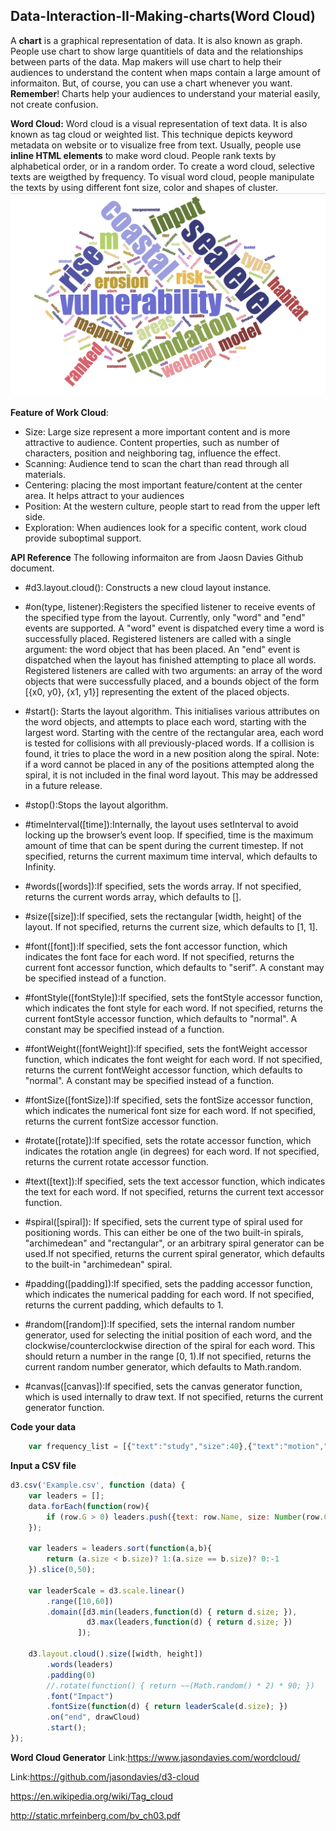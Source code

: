 ## Data-Interaction-II-Making-charts(Word Cloud)
A **chart** is a graphical representation of data. It is also known as graph. People use chart to show large quantitiels of data and the relationships between parts of the data. Map makers will use chart to help their audiences to understand the content when maps contain a large amount of informaiton. But, of course, you can use a chart whenever you want. **Remember**! Charts help your audiences to understand your material easily, not create confusion. 

**Word Cloud:**
Word cloud is a visual representation of text data. It is also known as tag cloud or weighted list. This technique depicts keyword metadata on website or to visualize free from text. Usually, people use **inline HTML elements** to make word cloud. People rank texts by alphabetical order, or in a random order. To create a word cloud, selective texts are weigthed by frequency. To visual word cloud, people manipulate the texts by using different font size, color and shapes of cluster.
![Example1](https://github.com/winkyt/Data-Interaction-II-Making-charts/blob/master/Img/Example1.png)

**Feature of Work Cloud**:
* Size: Large size represent a more important content and is more attractive to audience. Content properties, such as number of characters, position and neighboring tag, influence the effect. 
* Scanning: Audience tend to scan the chart than read through all materials. 
* Centering: placing the most important feature/content at the center area. It helps attract to your audiences
* Position: At the western culture, people start to read from the upper left side. 
* Exploration: When audiences look for a specific content, work cloud provide suboptimal support. 

**API Reference** 
The following informaiton are from Jaosn Davies Github document.
* #d3.layout.cloud(): Constructs a new cloud layout instance.

* #on(type, listener):Registers the specified listener to receive events of the specified type from the layout. Currently, only "word" and "end" events are supported. A "word" event is dispatched every time a word is successfully placed. Registered listeners are called with a single argument: the word object that has been placed. An "end" event is dispatched when the layout has finished attempting to place all words. Registered listeners are called with two arguments: an array of the word objects that were successfully placed, and a bounds object of the form [{x0, y0}, {x1, y1}] representing the extent of the placed objects.

* #start(): Starts the layout algorithm. This initialises various attributes on the word objects, and attempts to place each word, starting with the largest word. Starting with the centre of the rectangular area, each word is tested for collisions with all previously-placed words. If a collision is found, it tries to place the word in a new position along the spiral.
 Note: if a word cannot be placed in any of the positions attempted along the spiral, it is not included in the final word layout. This may be addressed in a future release.

* #stop():Stops the layout algorithm.

* #timeInterval([time]):Internally, the layout uses setInterval to avoid locking up the browser’s event loop. If specified, time is the maximum amount of time that can be spent during the current timestep. If not specified, returns the current maximum time interval, which defaults to Infinity.

* #words([words]):If specified, sets the words array. If not specified, returns the current words array, which defaults to [].

* #size([size]):If specified, sets the rectangular [width, height] of the layout. If not specified, returns the current size, which defaults to [1, 1].

* #font([font]):If specified, sets the font accessor function, which indicates the font face for each word. If not specified, returns the current font accessor function, which defaults to "serif". A constant may be specified instead of a function.

* #fontStyle([fontStyle]):If specified, sets the fontStyle accessor function, which indicates the font style for each word. If not specified, returns the current fontStyle accessor function, which defaults to "normal". A constant may be specified instead of a function.

* #fontWeight([fontWeight]):If specified, sets the fontWeight accessor function, which indicates the font weight for each word. If not specified, returns the current fontWeight accessor function, which defaults to "normal". A constant may be specified instead of a function.

* #fontSize([fontSize]):If specified, sets the fontSize accessor function, which indicates the numerical font size for each word. If not specified, returns the current fontSize accessor function.

* #rotate([rotate]):If specified, sets the rotate accessor function, which indicates the rotation angle (in degrees) for each word. If not specified, returns the current rotate accessor function. 

* #text([text]):If specified, sets the text accessor function, which indicates the text for each word. If not specified, returns the current text accessor function.

* #spiral([spiral]): If specified, sets the current type of spiral used for positioning words. This can either be one of the two built-in spirals, "archimedean" and "rectangular", or an arbitrary spiral generator can be used.If not specified, returns the current spiral generator, which defaults to the built-in "archimedean" spiral.

* #padding([padding]):If specified, sets the padding accessor function, which indicates the numerical padding for each word. If not specified, returns the current padding, which defaults to 1.

* #random([random]):If specified, sets the internal random number generator, used for selecting the initial position of each word, and the clockwise/counterclockwise direction of the spiral for each word. This should return a number in the range [0, 1).If not specified, returns the current random number generator, which defaults to Math.random.

* #canvas([canvas]):If specified, sets the canvas generator function, which is used internally to draw text. If not specified, returns the current generator function.

**Code your data**
``` javascript
	var frequency_list = [{"text":"study","size":40},{"text":"motion","size":15},{"text":"forces","size":10},{"text":"electricity","size":15},{"text":"movement","size":10},{"text":"relation","size":5},{"text":"things","size":10},{"text":"force","size":5},{"text":"ad","size":5},{"text":"energy","size":85},{"text":"living","size":5},{"text":"nonliving","size":5},{"text":"laws","size":15},{"text":"speed","size":45},{"text":"velocity","size":30},{"text":"define","size":5},{"text":"constraints","size":5},{"text":"universe","size":10},{"text":"physics","size":120},{"text":"describing","size":5},{"text":"matter","size":90},{"text":"physics-the","size":5},{"text":"world","size":10},{"text":"works","size":10},{"text":"science","size":70},{"text":"interactions","size":30},{"text":"studies","size":5},{"text":"properties","size":45},{"text":"nature","size":40},{"text":"branch","size":30},{"text":"concerned","size":25},{"text":"source","size":40},{"text":"google","size":10},{"text":"defintions","size":5},{"text":"two","size":15},{"text":"grouped","size":15},{"text":"traditional","size":15},{"text":"fields","size":15},{"text":"acoustics","size":15},{"text":"optics","size":15},{"text":"mechanics","size":20},{"text":"thermodynamics","size":15},{"text":"electromagnetism","size":15},{"text":"modern","size":15},{"text":"extensions","size":15},{"text":"thefreedictionary","size":15},{"text":"interaction","size":15},{"text":"org","size":25},{"text":"answers","size":5},{"text":"natural","size":15},{"text":"objects","size":5},{"text":"treats","size":10},{"text":"acting","size":5},{"text":"department","size":5},{"text":"gravitation","size":5},{"text":"heat","size":10},{"text":"light","size":10},{"text":"magnetism","size":10},{"text":"modify","size":5},{"text":"general","size":10},{"text":"bodies","size":5},{"text":"philosophy","size":5},{"text":"brainyquote","size":5},{"text":"words","size":5},{"text":"ph","size":5},{"text":"html","size":5},{"text":"lrl","size":5},{"text":"zgzmeylfwuy","size":5},{"text":"subject","size":5},{"text":"distinguished","size":5},{"text":"chemistry","size":5},{"text":"biology","size":5},{"text":"includes","size":5},{"text":"radiation","size":5},{"text":"sound","size":5},{"text":"structure","size":5},{"text":"atoms","size":5},{"text":"including","size":10},{"text":"atomic","size":10},{"text":"nuclear","size":10},{"text":"cryogenics","size":10},{"text":"solid-state","size":10},{"text":"particle","size":10},{"text":"plasma","size":10},{"text":"deals","size":5},{"text":"merriam-webster","size":5},{"text":"dictionary","size":10},{"text":"analysis","size":5},{"text":"conducted","size":5},{"text":"order","size":5},{"text":"understand","size":5},{"text":"behaves","size":5},{"text":"en","size":5},{"text":"wikipedia","size":5},{"text":"wiki","size":5},{"text":"physics-","size":5},{"text":"physical","size":5},{"text":"behaviour","size":5},{"text":"collinsdictionary","size":5},{"text":"english","size":5},{"text":"time","size":35},{"text":"distance","size":35},{"text":"wheels","size":5},{"text":"revelations","size":5},{"text":"minute","size":5},{"text":"acceleration","size":20},{"text":"torque","size":5},{"text":"wheel","size":5},{"text":"rotations","size":5},{"text":"resistance","size":5},{"text":"momentum","size":5},{"text":"measure","size":10},{"text":"direction","size":10},{"text":"car","size":5},{"text":"add","size":5},{"text":"traveled","size":5},{"text":"weight","size":5},{"text":"electrical","size":5},{"text":"power","size":5}];
```

**Input a CSV file**
``` javascript
d3.csv('Example.csv', function (data) {
    var leaders = [];
    data.forEach(function(row){
        if (row.G > 0) leaders.push({text: row.Name, size: Number(row.G)});
    });

    var leaders = leaders.sort(function(a,b){
        return (a.size < b.size)? 1:(a.size == b.size)? 0:-1
    }).slice(0,50);

    var leaderScale = d3.scale.linear()
        .range([10,60])
        .domain([d3.min(leaders,function(d) { return d.size; }),
                 d3.max(leaders,function(d) { return d.size; })
               ]);

    d3.layout.cloud().size([width, height])
        .words(leaders)
        .padding(0)
        //.rotate(function() { return ~~(Math.random() * 2) * 90; })
        .font("Impact")
        .fontSize(function(d) { return leaderScale(d.size); })
        .on("end", drawCloud)
        .start();
});
```
**Word Cloud Generator**
Link:https://www.jasondavies.com/wordcloud/

Link:https://github.com/jasondavies/d3-cloud

https://en.wikipedia.org/wiki/Tag_cloud

http://static.mrfeinberg.com/bv_ch03.pdf
